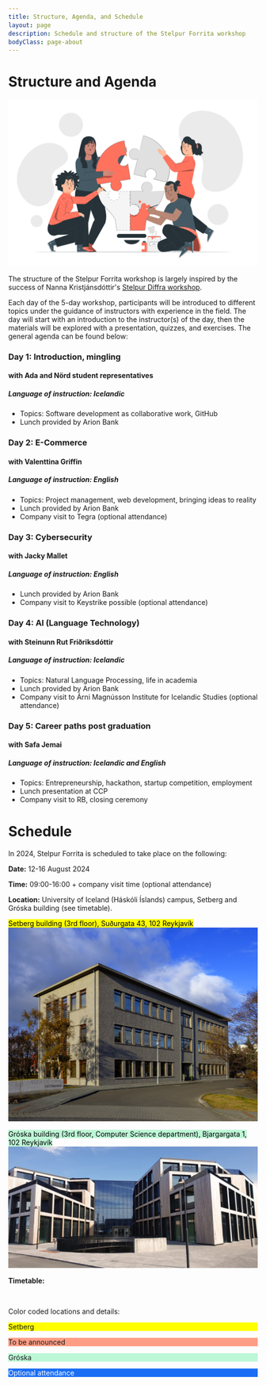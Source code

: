 ```yaml
---
title: Structure, Agenda, and Schedule
layout: page
description: Schedule and structure of the Stelpur Forrita workshop
bodyClass: page-about
---
```


# Structure and Agenda 

![Stelpur Forrita aims to assist women and genderqueer individuals in exploring interesting topics in computer science and software enginneering](/images/illustrations/creative_collab.svg)

The structure of the Stelpur Forrita workshop is largely inspired by the success of Nanna Kristjánsdóttir's [Stelpur Diffra workshop](https://www.stelpurdiffra.is/).

Each day of the 5-day workshop, participants will be introduced to different topics under the guidance of instructors with experience in the field. The day will start with an introduction to the instructor(s) of the day, then the materials will be explored with a presentation, quizzes, and exercises. The general agenda can be found below:

### Day 1: Introduction, mingling
#### with Ada and Nörd student representatives
##### Language of instruction: Icelandic
- Topics: Software development as collaborative work, GitHub
- Lunch provided by Arion Bank

### Day 2: E-Commerce
#### with Valenttina Griffin
##### Language of instruction: English
- Topics: Project management, web development, bringing ideas to reality
- Lunch provided by Arion Bank
- Company visit to Tegra (optional attendance)

### Day 3: Cybersecurity
#### with Jacky Mallet
##### Language of instruction: English
- Lunch provided by Arion Bank
- Company visit to Keystrike possible (optional attendance)

### Day 4: AI (Language Technology)
#### with Steinunn Rut Friðriksdóttir
##### Language of instruction: Icelandic
- Topics: Natural Language Processing, life in academia
- Lunch provided by Arion Bank
- Company visit to Árni Magnússon Institute for Icelandic Studies (optional attendance)

### Day 5: Career paths post graduation
#### with Safa Jemai
##### Language of instruction: Icelandic and English
- Topics: Entrepreneurship, hackathon, startup competition, employment
- Lunch presentation at CCP
- Company visit to RB, closing ceremony

# Schedule

In 2024, Stelpur Forrita is scheduled to take place on the following:

**Date:** 12-16 August 2024

**Time:** 09:00-16:00 + company visit time (optional attendance)

**Location:** University of Iceland (Háskóli Íslands) campus, Setberg and Gróska building (see timetable).

<mark> Setberg building (3rd floor), Suðurgata 43, 102 Reykjavík</mark>
![Setberg building at the University of Iceland](/images/locations/setberg.jpg)


<mark style="background: #BDF7D6!important"> Gróska building (3rd floor, Computer Science department), Bjargargata 1, 102 Reykjavík </mark>
![Gróska building at the University of Iceland](/images/locations/groska.png)

**Timetable:**

<script>
  document.addEventListener('DOMContentLoaded', function() {
    var calendarEl = document.getElementById('calendar');
    var calendar = new FullCalendar.Calendar(calendarEl, {
      initialView: 'timeGridWeek',
      weekends: false,
      allDaySlot: false,
      locale: 'is',
      initialDate: '2024-08-12',
      headerToolbar:{
        start: 'prev,next',
        center: 'title',
        end: 'timeGridWeek,timeGridDay',
      },
      titleFormat: {
        month: 'long',
        day: 'numeric',
      },
      dayHeaderFormat:{
        weekday: 'short',
        day: 'numeric',
        month: 'short',
      },
      slotMinTime:'09:00:00',
      slotMaxTime:'18:30:00',
      slotLabelFormat: {
        hour12: false,
        hour: '2-digit',
        minute: '2-digit',
        omitZeroMinute: false,
      },
      visibleRange: {
        start: '2024-08-12',
        end: '2024-08-16',
      },
      events: [
        {% for event in site.data.events %}
          {
            title: '{{ event.title }}',
            start: '{{ event.start }}',
            end: '{{ event.end }}',
            url: '{{ event.url }}',
            backgroundColor: '{{ event.color }}'
          }
          {% unless forloop.last %},{% endunless %}
        {% endfor %}
      ],
      eventTextColor: 'black',
    });
    calendar.render();
  });

</script>

<div id="calendar"></div>
<br>
<p>Color coded locations and details:</p>

<p style="background: #FFFF00">Setberg</p>
<p style="background: #FF9D85">To be announced</p>
<p style="background: #BDF7D6">Gróska</p>
<p style="background: #1A6EF4; color: white">Optional attendance</p>

